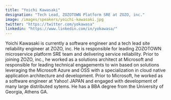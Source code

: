 ```yaml
---
title: "Yoichi Kawasaki"
designation: "Tech Lead, ZOZOTOWN Platform SRE at ZOZO, inc."
image: /images/speakers/yoichi-kawasaki.jpg
twitter: "https://twitter.com/yokawasa"
linkedin: "https://www.linkedin.com/in/yokawasa/"
---
```


Yoichi Kawasaki is currently a software engineer and a tech lead site reliability engineer at ZOZO, inc. He is responsible for leading ZOZOTOWN microservice platform SRE team and delivering service reliability. Prior to joining ZOZO, inc., he worked as a solutions architect at Microsoft and responsible for leading technical engagements to win based on solutions leveraging the Microsoft Azure and OSS with a specialization in cloud native application architecture and development. Prior to Microsoft, he worked as a software engineer at Yahoo! JAPAN and engaged with development of many large distributed sytems. He has a BBA degree from the University of Georgia, Athens GA.